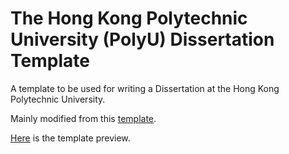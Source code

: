 # The Hong Kong Polytechnic University (PolyU) Dissertation Template

A template to be used for writing a Dissertation at the Hong Kong Polytechnic University.

Mainly modified from this [template](https://www.overleaf.com/latex/templates/the-hong-kong-polytechnic-university-thesis-template/gywfnybjyfpt).

[Here](./template%20preview.pdf) is the template preview.